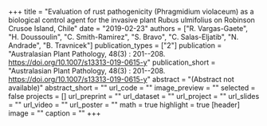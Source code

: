 +++
title = "Evaluation of rust pathogenicity (Phragmidium violaceum) as a biological control agent for the invasive plant Rubus ulmifolius on Robinson Crusoe Island,  Chile"
date = "2019-02-23"
authors = ["R. Vargas-Gaete", "H. Doussoulin", "C. Smith-Ramirez", "S. Bravo", "C. Salas-Eljatib", "N. Andrade", "B. Travnicek"]
publication_types = ["2"]
publication = "Australasian Plant Pathology, 48(3) : 201--208. https://doi.org/10.1007/s13313-019-0615-y"
publication_short = "Australasian Plant Pathology, 48(3) : 201--208. https://doi.org/10.1007/s13313-019-0615-y"
abstract = "(Abstract not available)"
abstract_short = ""
url_code = ""
image_preview = ""
selected = false
projects = []
url_preprint = ""
url_dataset = ""
url_project = ""
url_slides = ""
url_video = ""
url_poster = ""
math = true
highlight = true
[header]
image = ""
caption = ""
+++
